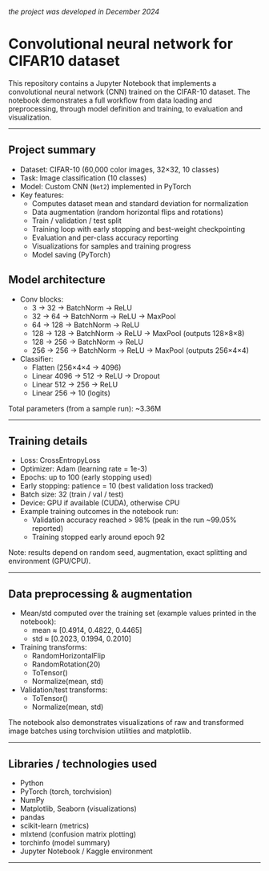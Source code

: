 _the project was developed in December 2024_


# Convolutional neural network for CIFAR10 dataset 

This repository contains a Jupyter Notebook that implements a convolutional neural network (CNN) trained on the CIFAR-10 dataset. The notebook demonstrates a full workflow from data loading and preprocessing, through model definition and training, to evaluation and visualization.

---

## Project summary

- Dataset: CIFAR-10 (60,000 color images, 32×32, 10 classes)
- Task: Image classification (10 classes)
- Model: Custom CNN (`Net2`) implemented in PyTorch
- Key features:
  - Computes dataset mean and standard deviation for normalization
  - Data augmentation (random horizontal flips and rotations)
  - Train / validation / test split
  - Training loop with early stopping and best-weight checkpointing
  - Evaluation and per-class accuracy reporting
  - Visualizations for samples and training progress
  - Model saving (PyTorch)

## Model architecture

- Conv blocks:
  - 3 → 32 → BatchNorm → ReLU
  - 32 → 64 → BatchNorm → ReLU → MaxPool
  - 64 → 128 → BatchNorm → ReLU
  - 128 → 128 → BatchNorm → ReLU → MaxPool (outputs 128×8×8)
  - 128 → 256 → BatchNorm → ReLU
  - 256 → 256 → BatchNorm → ReLU → MaxPool (outputs 256×4×4)
- Classifier:
  - Flatten (256×4×4 → 4096)
  - Linear 4096 → 512 → ReLU → Dropout
  - Linear 512 → 256 → ReLU
  - Linear 256 → 10 (logits)

Total parameters (from a sample run): ~3.36M

---

## Training details

- Loss: CrossEntropyLoss
- Optimizer: Adam (learning rate = 1e-3)
- Epochs: up to 100 (early stopping used)
- Early stopping: patience = 10 (best validation loss tracked)
- Batch size: 32 (train / val / test)
- Device: GPU if available (CUDA), otherwise CPU
- Example training outcomes in the notebook run:
  - Validation accuracy reached > 98% (peak in the run ~99.05% reported)
  - Training stopped early around epoch 92

Note: results depend on random seed, augmentation, exact splitting and environment (GPU/CPU).

---

## Data preprocessing & augmentation

- Mean/std computed over the training set (example values printed in the notebook):
  - mean ≈ [0.4914, 0.4822, 0.4465]
  - std  ≈ [0.2023, 0.1994, 0.2010]
- Training transforms:
  - RandomHorizontalFlip
  - RandomRotation(20)
  - ToTensor()
  - Normalize(mean, std)
- Validation/test transforms:
  - ToTensor()
  - Normalize(mean, std)

The notebook also demonstrates visualizations of raw and transformed image batches using torchvision utilities and matplotlib.

---

## Libraries / technologies used

- Python
- PyTorch (torch, torchvision)
- NumPy
- Matplotlib, Seaborn (visualizations)
- pandas
- scikit-learn (metrics)
- mlxtend (confusion matrix plotting)
- torchinfo (model summary)
- Jupyter Notebook / Kaggle environment 

---